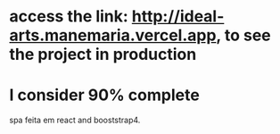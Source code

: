 # access the link: http://ideal-arts.manemaria.vercel.app, to see the project in production
# I consider 90% complete
spa feita em react and booststrap4.
